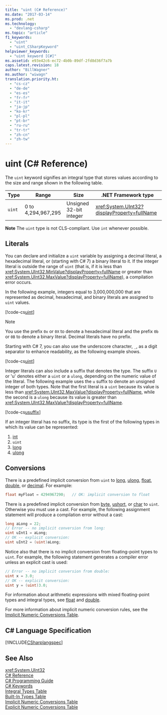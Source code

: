 ```yaml
---
title: "uint (C# Reference)"
ms.date: "2017-03-14"
ms.prod: .net
ms.technology: 
  - "devlang-csharp"
ms.topic: "article"
f1_keywords: 
  - "uint"
  - "uint_CSharpKeyword"
helpviewer_keywords: 
  - "uint keyword [C#]"
ms.assetid: e93e42c6-ec72-4b0b-89df-2fd8d36f7a7b
caps.latest.revision: 18
author: "BillWagner"
ms.author: "wiwagn"
translation.priority.ht: 
  - "cs-cz"
  - "de-de"
  - "es-es"
  - "fr-fr"
  - "it-it"
  - "ja-jp"
  - "ko-kr"
  - "pl-pl"
  - "pt-br"
  - "ru-ru"
  - "tr-tr"
  - "zh-cn"
  - "zh-tw"
---
```

# uint (C# Reference)

The `uint` keyword signifies an integral type that stores values according to the size and range shown in the following table.  
  
|Type|Range|Size|.NET Framework type|  
|----------|-----------|----------|-------------------------|  
|`uint`|0 to 4,294,967,295|Unsigned 32-bit integer|<xref:System.UInt32?displayProperty=fullName>|  
  
 **Note** The `uint` type is not CLS-compliant. Use `int` whenever possible.  
  
## Literals  

You can declare and initialize a `uint` variable by assigning a decimal literal, a hexadecimal literal, or (starting with C# 7) a binary literal to it. If the integer literal is outside the range of `uint` (that is, if it is less than <xref:System.UInt32.MinValue?displayProperty=fullName> or greater than <xref:System.UInt32.MaxValue?displayProperty=fullName>), a compilation error occurs.

In the following example, integers equal to 3,000,000,000 that are represented as decimal, hexadecimal, and binary literals are assigned to `uint` values.  
  
[!code-cs[uint](../../../../samples/snippets/csharp/language-reference/keywords/numeric-literals.cs#UInt)]  

> [!NOTE] 
> You use the prefix `0x` or `0X` to denote a hexadecimal literal and the prefix `0b` or `0B` to denote a binary literal. Decimal literals have no prefix. 

Starting with C# 7, you can also use the underscore character, `_`, as a digit separator to enhance readability, as the following example shows.

[!code-cs[uint](../../../../samples/snippets/csharp/language-reference/keywords/numeric-literals.cs#UIntS)]  
 
 Integer literals can also include a suffix that denotes the type. The suffix `U` or 'u' denotes either a `uint` or a `ulong`, depending on the numeric value of the literal. The following example uses the `u` suffix to denote an unsigned integer of both types. Note that the first literal is a `uint` because its value is less than <xref:System.UInt32.MaxValue?displayProperty=fullName>, while the second is a `ulong` because its value is greater than <xref:System.UInt32.MaxValue?displayProperty=fullName>.

[!code-cs[usuffix](../../../../samples/snippets/csharp/language-reference/keywords/numeric-suffixes.cs#1)]  
 
If an integer literal has no suffix, its type is the first of the following types in which its value can be represented: 

1. [int](int.md)
2. `uint`
3. [long](../../../csharp/language-reference/keywords/long.md)
4. [ulong](../../../csharp/language-reference/keywords/ulong.md) 
  
## Conversions  
 There is a predefined implicit conversion from `uint` to [long](../../../csharp/language-reference/keywords/long.md), [ulong](../../../csharp/language-reference/keywords/ulong.md), [float](../../../csharp/language-reference/keywords/float.md), [double](../../../csharp/language-reference/keywords/double.md), or [decimal](../../../csharp/language-reference/keywords/decimal.md). For example:  
  
```csharp  
float myFloat = 4294967290;   // OK: implicit conversion to float  
```  
  
 There is a predefined implicit conversion from [byte](../../../csharp/language-reference/keywords/byte.md), [ushort](../../../csharp/language-reference/keywords/ushort.md), or [char](../../../csharp/language-reference/keywords/char.md) to `uint`. Otherwise you must use a cast. For example, the following assignment statement will produce a compilation error without a cast:  
  
```csharp  
long aLong = 22;  
// Error -- no implicit conversion from long:  
uint uInt1 = aLong;   
// OK -- explicit conversion:  
uint uInt2 = (uint)aLong;  
```  
  
 Notice also that there is no implicit conversion from floating-point types to `uint`. For example, the following statement generates a compiler error unless an explicit cast is used:  
  
```csharp  
// Error -- no implicit conversion from double:  
uint x = 3.0;  
// OK -- explicit conversion:  
uint y = (uint)3.0;   
```  
  
 For information about arithmetic expressions with mixed floating-point types and integral types, see [float](../../../csharp/language-reference/keywords/float.md) and [double](../../../csharp/language-reference/keywords/double.md).  
  
 For more information about implicit numeric conversion rules, see the [Implicit Numeric Conversions Table](../../../csharp/language-reference/keywords/implicit-numeric-conversions-table.md).  
  
## C# Language Specification  
 [!INCLUDE[CSharplangspec](~/includes/csharplangspec-md.md)]  
  
## See Also  
 <xref:System.UInt32>   
 [C# Reference](../../../csharp/language-reference/index.md)   
 [C# Programming Guide](../../../csharp/programming-guide/index.md)   
 [C# Keywords](../../../csharp/language-reference/keywords/index.md)   
 [Integral Types Table](../../../csharp/language-reference/keywords/integral-types-table.md)   
 [Built-In Types Table](../../../csharp/language-reference/keywords/built-in-types-table.md)   
 [Implicit Numeric Conversions Table](../../../csharp/language-reference/keywords/implicit-numeric-conversions-table.md)   
 [Explicit Numeric Conversions Table](../../../csharp/language-reference/keywords/explicit-numeric-conversions-table.md)
